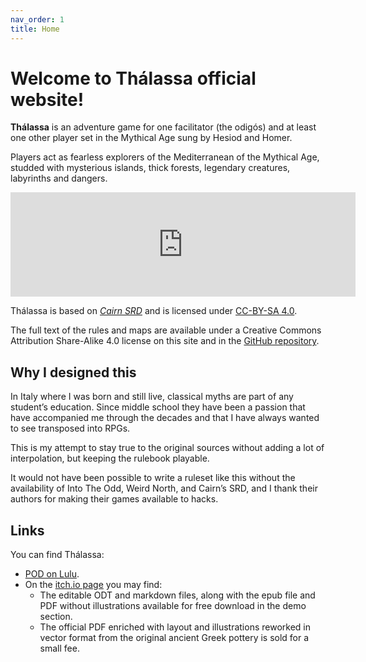 ```yaml
---
nav_order: 1
title: Home
---
```


# Welcome to **Thálassa** official website!

**Thálassa** is an adventure game for one facilitator (the odigós) and at least one other player set in the Mythical Age sung by Hesiod and Homer.

Players act as fearless explorers of the Mediterranean of the Mythical Age, studded with mysterious islands, thick forests, legendary creatures, labyrinths and dangers.

<iframe frameborder="0" src="https://itch.io/embed/1369445" width="552" height="167"><a href="https://zeruhur.itch.io/thalassa">Thálassa by zeruhur</a></iframe>

Thálassa is based on [*Cairn SRD*](https://cairnrpg.com/) and is licensed under [CC-BY-SA 4.0](https://creativecommons.org/licenses/by-sa/4.0/).

The full text of the rules and maps are available under a Creative Commons Attribution Share-Alike 4.0 license on this site and in the [GitHub repository](https://github.com/zeruhur/thalassa).

## Why I designed this

In Italy where I was born and still live, classical myths are part of any student’s education. Since middle school they have been a passion that have accompanied me through the decades and that I have always wanted to see transposed into RPGs.

This is my attempt to stay true to the original sources without adding a lot of interpolation, but keeping the rulebook playable.

It would not have been possible to write a ruleset like this without the availability of Into The Odd, Weird North, and Cairn’s SRD, and I thank their authors for making their games available to hacks.

## Links

You can find Thálassa:
- [POD on Lulu](https://www.lulu.com/en/en/shop/roberto-bisceglie/th%C3%A1lassa/paperback/product-8gzn8n.html?page=1&pageSize=4).
- On the [itch.io page](https://zeruhur.itch.io/thalassa) you may find:
  - The editable ODT and markdown files, along with the epub file and PDF without illustrations available for free download in the demo section.
  - The official PDF enriched with layout and illustrations reworked in vector format from the original ancient Greek pottery is sold for a small fee.